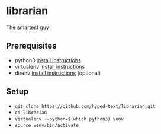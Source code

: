 # librarian

The smartest guy

## Prerequisites

- python3 [install instructions](https://www.python.org/downloads/)
- virtualenv [install instructions](https://virtualenv.pypa.io/en/latest/installation/****)
- direnv [install instructions](https://direnv.net/) (optional)

## Setup

- ```git clone https://github.com/hyped-text/librarian.git```
- ```cd librarian```
- ```virtualenv --python=$(which python3) venv```
- ```source venv/bin/activate```
